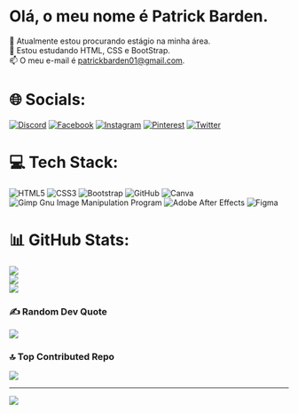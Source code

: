 # Olá, o meu nome é Patrick Barden.
🔭 Atualmente estou procurando estágio na minha área. <br>🌱 Estou estudando HTML, CSS e BootStrap.<br>📫 O meu e-mail é patrickbarden01@gmail.com.<br>


# 🌐 Socials:
[![Discord](https://img.shields.io/badge/Discord-%237289DA.svg?logo=discord&logoColor=white)](https://discord.gg/https://discord.com/channels/1151665752714264616/1151665753867702325) [![Facebook](https://img.shields.io/badge/Facebook-%231877F2.svg?logo=Facebook&logoColor=white)](https://facebook.com/https://www.facebook.com/patrick.barden.50/) [![Instagram](https://img.shields.io/badge/Instagram-%23E4405F.svg?logo=Instagram&logoColor=white)](https://instagram.com/https://www.instagram.com/pxtrickbarden/) [![Pinterest](https://img.shields.io/badge/Pinterest-%23E60023.svg?logo=Pinterest&logoColor=white)](https://pinterest.com/https://pin.it/1gjgqbc) [![Twitter](https://img.shields.io/badge/Twitter-%231DA1F2.svg?logo=Twitter&logoColor=white)](https://twitter.com/https://twitter.com/PxtrickBarden) 

# 💻 Tech Stack:
![HTML5](https://img.shields.io/badge/html5-%23E34F26.svg?style=plastic&logo=html5&logoColor=white) ![CSS3](https://img.shields.io/badge/css3-%231572B6.svg?style=plastic&logo=css3&logoColor=white) ![Bootstrap](https://img.shields.io/badge/bootstrap-%23563D7C.svg?style=plastic&logo=bootstrap&logoColor=white) ![GitHub](https://img.shields.io/badge/GitHub-%23121011.svg?style=plastic&logo=github&logoColor=white) ![Canva](https://img.shields.io/badge/Canva-%2300C4CC.svg?style=plastic&logo=Canva&logoColor=white) ![Gimp Gnu Image Manipulation Program](https://img.shields.io/badge/Gimp-657D8B?style=plastic&logo=gimp&logoColor=FFFFFF) ![Adobe After Effects](https://img.shields.io/badge/Adobe%20After%20Effects-9999FF.svg?style=plastic&logo=Adobe%20After%20Effects&logoColor=white) 	![Figma](https://img.shields.io/badge/figma-%23F24E1E.svg?style=plastic&logo=figma&logoColor=white)
# 📊 GitHub Stats:
![](https://github-readme-stats.vercel.app/api?username=PatrickBarden&theme=tokyonight&hide_border=false&include_all_commits=false&count_private=false)<br/>
![](https://github-readme-streak-stats.herokuapp.com/?user=PatrickBarden&theme=tokyonight&hide_border=false)<br/>
![](https://github-readme-stats.vercel.app/api/top-langs/?username=PatrickBarden&theme=tokyonight&hide_border=false&include_all_commits=false&count_private=false&layout=compact)

### ✍️ Random Dev Quote
![](https://quotes-github-readme.vercel.app/api?type=horizontal&theme=tokyonight)

### 🔝 Top Contributed Repo
![](https://github-contributor-stats.vercel.app/api?username=PatrickBarden&limit=5&theme=tokyonight&combine_all_yearly_contributions=true)

---
[![](https://visitcount.itsvg.in/api?id=PatrickBarden&icon=0&color=1)](https://visitcount.itsvg.in)

<!-- Proudly created with GPRM ( https://gprm.itsvg.in ) -->
